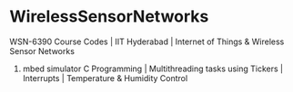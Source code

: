 # WirelessSensorNetworks
WSN-6390 Course Codes | IIT Hyderabad | Internet of Things &amp; Wireless Sensor Networks

1. mbed simulator C Programming | Multithreading tasks using Tickers | Interrupts | Temperature &amp; Humidity Control 
